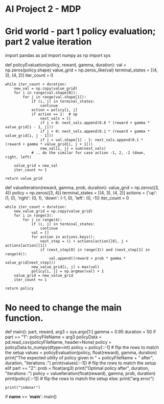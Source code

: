 # AI Project 2 - MDP
# Grid world - part 1 policy evaluation; part 2 value iteration
import pandas as pd
import numpy as np
import sys


def policyEvaluation(policy, reward, gamma, duration):
    val = np.zeros(policy.shape)
    value_grid = np.zeros_like(val)
    terminal_states = [(4, 3), (4, 2)]
    iter_count = 0

    while iter_count < duration:
        new_val = np.copy(value_grid)
        for i in range(val.shape[0]):
            for j in range(val.shape[1]):
                if (i, j) in terminal_states:
                    continue
                action = policy[i, j]
                if action == 1:  # up
                    next_vals = []
                    if i > 0: next_vals.append(0.8 * (reward + gamma * value_grid[i - 1, j]))
                    if j > 0: next_vals.append(0.1 * (reward + gamma * value_grid[i, j - 1]))
                    if j < val.shape[1] - 1: next_vals.append(0.1 * (reward + gamma * value_grid[i, j + 1]))
                    new_val[i, j] = sum(next_vals)
                # .. do the similar for case action -1, 2, -2 (down, right, left)

        value_grid = new_val
        iter_count += 1

    return value_grid


def valueIteration(reward, gamma, prob, duration):
    value_grid = np.zeros((3, 4))
    policy = np.zeros((3, 4))
    terminal_states = [(4, 3), (4, 2)]
    actions = {'up': (1, 0), 'right': (0, 1), 'down': (-1, 0), 'left': (0, -1)}
    iter_count = 0

    while iter_count < duration:
        new_value_grid = np.copy(value_grid)
        for i in range(3):
            for j in range(4):
                if (i, j) in terminal_states:
                    continue
                val = []
                for action in actions.keys():
                    next_step = (i + actions[action][0], j + actions[action][1])
                    if (next_step[0] in range(3)) and (next_step[1] in range(4)):
                        val.append((reward + prob * gamma * value_grid[next_step]))
                new_value_grid[i, j] = max(val)
                policy[i, j] = np.argmax(val) + 1
        value_grid = new_value_grid
        iter_count += 1

    return policy


# No need to change the main function.
def main():
    part, reward, arg3 = sys.argv[1:]
    gamma = 0.95
    duration = 50
    if part == "1":
        policyFileName = arg3
        policyData = pd.read_csv(policyFileName, header=None)
        policy = policyData.to_numpy(dtype=int)
        policy = policy[::-1]  # flip the rows to match the setup
        values = policyEvaluation(policy, float(reward), gamma, duration)
        print("The expected utility of policy given in " + policyFileName +
              " after", duration, "iterations :")
        print(values[::-1])  # flip the rows to match the setup
    elif part == "2":
        prob = float(arg3)
        print("Optimal policy after", duration, "iterations :")
        policy = valueIteration(float(reward), gamma, prob, duration)
        print(policy[::-1])  # flip the rows to match the setup
    else:
        print("arg error")

    print("\ndone!")


if __name__ == '__main__':
    main()
